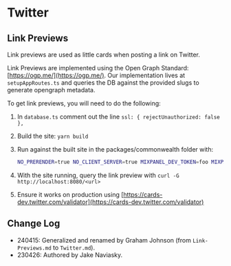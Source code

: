 # Twitter

## Link Previews

Link previews are used as little cards when posting a link on Twitter.

Link Previews are implemented using the Open Graph Standard: [https://ogp.me/](https://ogp.me/). Our implementation lives at `setupAppRoutes.ts` and queries the DB against the provided slugs to generate opengraph metadata.

To get link previews, you will need to do the following:

1. In `database.ts` comment out the line `ssl: { rejectUnauthorized: false },`
2. Build the site: `yarn build`
3. Run against the built site in the packages/commonwealth folder with:

    ```bash
    NO_PRERENDER=true NO_CLIENT_SERVER=true MIXPANEL_DEV_TOKEN=foo MIXPANEL_PROD_TOKEN=bar NODE_ENV=production npx tsx -r tsconfig-paths/register server.ts
    ```

4. With the site running, query the link preview with `curl -G http://localhost:8080/<url>`
5. Ensure it works on production using [https://cards-dev.twitter.com/validator](https://cards-dev.twitter.com/validator)

## Change Log

- 240415: Generalized and renamed by Graham Johnson (from `Link-Previews.md` to `Twitter.md`).
- 230426: Authored by Jake Naviasky.
